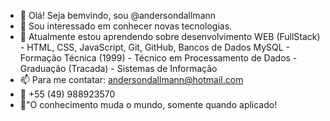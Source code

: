 - 👋 Olá! Seja bemvindo, sou @andersondallmann
- 👀 Sou interessado em conhecer novas tecnologias.
- 🌱 Atualmente estou aprendendo sobre desenvolvimento WEB (FullStack)
      - HTML, CSS, JavaScript, Git, GitHub, Bancos de Dados MySQL
      - Formação Técnica (1999) - Técnico em Processamento de Dados
      - Graduação (Tracada) - Sistemas de Informação
- 📫 Para me contatar: andersondallmann@hotmail.com
- 📱 +55 (49) 988923570
- 📘"O conhecimento muda o mundo, somente quando aplicado!

<!---
andersondallmann/andersondallmann is a ✨ special ✨ repository because its `README.md` (this file) appears on your GitHub profile.
You can click the Preview link to take a look at your changes.
--->
